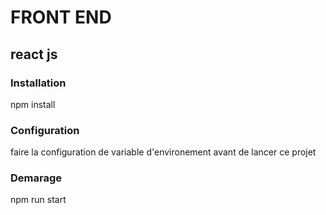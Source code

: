 # FRONT END
## react js

### Installation
npm install

### Configuration
faire la configuration de variable d'environement avant de lancer ce projet

### Demarage 
npm run start
